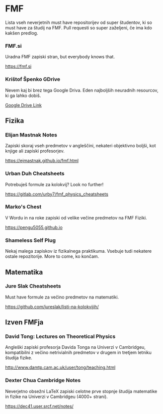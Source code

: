 # FMF

Lista vseh neverjetnih must have repositorijev od super študentov, ki so must have za študij na FMF. Pull requesti so super zaželjeni, če ima kdo kakšen predlog.

### FMF.si

Uradna FMF zapiski stran, but everybody knows that.

https://fmf.si

### Krištof Špenko GDrive

Nevem kaj bi brez tega Google Driva. Eden najboljših neuradnih resourcov, ki ga lahko dobiš.

[Google Drive Link](https://drive.google.com/drive/folders/0B3flMWYcE_niTmVVckt4ZlNuakE?resourcekey=0-dOhPvHLevCxCsMbG82EZpQ&usp=sharing)

## Fizika

### Elijan Mastnak Notes

Zapiski skoraj vseh predmetov v angleščini, nekateri objektivno boljši, kot knjige ali zapiski profesorjev.

https://ejmastnak.github.io/fmf.html

### Urban Duh Cheatsheets

Potrebuješ formule za kolokvij? Look no further!

https://gitlab.com/urby7/fmf_physics_cheatsheets

### Marko's Chest

V Wordu in na roke zapiski od velike večine predmetov na FMF Fiziki.

https://pengu5055.github.io

### Shameless Self Plug

Nekaj malega zapiskov iz fizikalnega praktikuma. Vsebuje tudi nekatere ostale repozitorije. More to come, ko končam.

## Matematika

### Jure Slak Cheatsheets

Must have formule za večino predmetov na matematiki.

https://github.com/jureslak/listi-na-kolokvijih/

## Izven FMFja

### David Tong: Lectures on Theoretical Physics

Angleški zapiski profesorja Davida Tonga na Univerzi v Cambridgeu, kompatibilni z večino netrivialnih predmetov v drugem in tretjem letniku študija fizike.

http://www.damtp.cam.ac.uk/user/tong/teaching.html

### Dexter Chua Cambridge Notes

Neverjetno obsežni LaTeX zapiski celotne prve stopnje študija matematike in fizike na Univerzi v Cambridgeu (4000+ strani).

https://dec41.user.srcf.net/notes/
